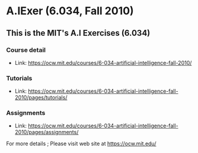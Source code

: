 # A.IExer (6.034, Fall 2010)
## This is the MIT's A.I Exercises (6.034)

### Course detail
+ Link: https://ocw.mit.edu/courses/6-034-artificial-intelligence-fall-2010/

### Tutorials
+ Link: https://ocw.mit.edu/courses/6-034-artificial-intelligence-fall-2010/pages/tutorials/

### Assignments
+ Link: https://ocw.mit.edu/courses/6-034-artificial-intelligence-fall-2010/pages/assignments/


For more details ; Please visit web site at https://ocw.mit.edu/
